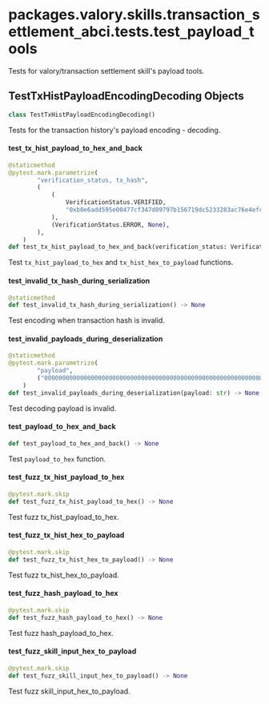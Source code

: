 <a id="packages.valory.skills.transaction_settlement_abci.tests.test_payload_tools"></a>

# packages.valory.skills.transaction`_`settlement`_`abci.tests.test`_`payload`_`tools

Tests for valory/transaction settlement skill's payload tools.

<a id="packages.valory.skills.transaction_settlement_abci.tests.test_payload_tools.TestTxHistPayloadEncodingDecoding"></a>

## TestTxHistPayloadEncodingDecoding Objects

```python
class TestTxHistPayloadEncodingDecoding()
```

Tests for the transaction history's payload encoding - decoding.

<a id="packages.valory.skills.transaction_settlement_abci.tests.test_payload_tools.TestTxHistPayloadEncodingDecoding.test_tx_hist_payload_to_hex_and_back"></a>

#### test`_`tx`_`hist`_`payload`_`to`_`hex`_`and`_`back

```python
@staticmethod
@pytest.mark.parametrize(
        "verification_status, tx_hash",
        (
            (
                VerificationStatus.VERIFIED,
                "0xb0e6add595e00477cf347d09797b156719dc5233283ac76e4efce2a674fe72d9",
            ),
            (VerificationStatus.ERROR, None),
        ),
    )
def test_tx_hist_payload_to_hex_and_back(verification_status: VerificationStatus, tx_hash: str) -> None
```

Test `tx_hist_payload_to_hex` and `tx_hist_hex_to_payload` functions.

<a id="packages.valory.skills.transaction_settlement_abci.tests.test_payload_tools.TestTxHistPayloadEncodingDecoding.test_invalid_tx_hash_during_serialization"></a>

#### test`_`invalid`_`tx`_`hash`_`during`_`serialization

```python
@staticmethod
def test_invalid_tx_hash_during_serialization() -> None
```

Test encoding when transaction hash is invalid.

<a id="packages.valory.skills.transaction_settlement_abci.tests.test_payload_tools.TestTxHistPayloadEncodingDecoding.test_invalid_payloads_during_deserialization"></a>

#### test`_`invalid`_`payloads`_`during`_`deserialization

```python
@staticmethod
@pytest.mark.parametrize(
        "payload",
        ("0000000000000000000000000000000000000000000000000000000000000007", ""),
    )
def test_invalid_payloads_during_deserialization(payload: str) -> None
```

Test decoding payload is invalid.

<a id="packages.valory.skills.transaction_settlement_abci.tests.test_payload_tools.test_payload_to_hex_and_back"></a>

#### test`_`payload`_`to`_`hex`_`and`_`back

```python
def test_payload_to_hex_and_back() -> None
```

Test `payload_to_hex` function.

<a id="packages.valory.skills.transaction_settlement_abci.tests.test_payload_tools.test_fuzz_tx_hist_payload_to_hex"></a>

#### test`_`fuzz`_`tx`_`hist`_`payload`_`to`_`hex

```python
@pytest.mark.skip
def test_fuzz_tx_hist_payload_to_hex() -> None
```

Test fuzz tx_hist_payload_to_hex.

<a id="packages.valory.skills.transaction_settlement_abci.tests.test_payload_tools.test_fuzz_tx_hist_hex_to_payload"></a>

#### test`_`fuzz`_`tx`_`hist`_`hex`_`to`_`payload

```python
@pytest.mark.skip
def test_fuzz_tx_hist_hex_to_payload() -> None
```

Test fuzz tx_hist_hex_to_payload.

<a id="packages.valory.skills.transaction_settlement_abci.tests.test_payload_tools.test_fuzz_hash_payload_to_hex"></a>

#### test`_`fuzz`_`hash`_`payload`_`to`_`hex

```python
@pytest.mark.skip
def test_fuzz_hash_payload_to_hex() -> None
```

Test fuzz hash_payload_to_hex.

<a id="packages.valory.skills.transaction_settlement_abci.tests.test_payload_tools.test_fuzz_skill_input_hex_to_payload"></a>

#### test`_`fuzz`_`skill`_`input`_`hex`_`to`_`payload

```python
@pytest.mark.skip
def test_fuzz_skill_input_hex_to_payload() -> None
```

Test fuzz skill_input_hex_to_payload.

